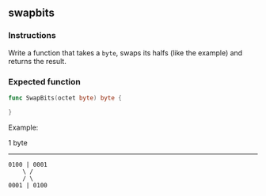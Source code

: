 ## swapbits

### Instructions

Write a function that takes a `byte`, swaps its halfs (like the
example) and returns the result.

### Expected function

```go
func SwapBits(octet byte) byte {

}
```

Example:

1 byte

---

```
0100 | 0001
    \ /
    / \
0001 | 0100
```
